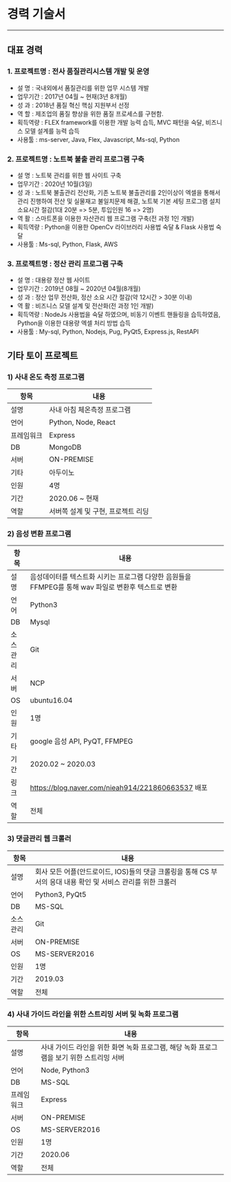 경력 기술서
============

---
## 대표 경력

### 1. 프로젝트명 : 전사 품질관리시스템 개발 및 운영
- 설 명 : 국내외에서 품질관리를 위한 업무 시스템 개발
- 업무기간 : 2017년 04월 ~ 현재(3년 8개월)
- 성 과 : 2018년 품질 혁신 핵심 지원부서 선정 
- 역 할 : 제조업의 품질 향상을 위한 품질 프로세스를 구현함.
- 획득역량 : FLEX framework를 이용한 개발 능력 습득, MVC 패턴을 숙달, 비즈니스 모델 설계를 능력 습득 
- 사용툴 : ms-server, Java, Flex, Javascript, Ms-sql, Python

### 2. 프로젝트명 : 노트북 불출 관리 프로그램 구축
- 설 명 : 노트북 관리를 위한 웹 사이트 구축
- 업무기간 : 2020년 10월(3일)
- 성 과 : 노트북 불출관리 전산화, 기존 노트북 불출관리를 2인이상이 엑셀을 통해서 관리 진행하여 전산 및 실물재고 불일치문제 해결, 노트북 기본 세팅 프로그램 설치 소요시간 절감(1대 20분 => 5분, 투입인원 16 => 2명)  
- 역 활 : 스마트폰을 이용한 자산관리 웹 프로그램 구축(전 과정 1인 개발) 
- 획득역량 : Python을 이용한 OpenCv 라이브러리 사용법 숙달 & Flask 사용법 숙달 
- 사용툴 : Ms-sql, Python, Flask, AWS

### 3. 프로젝트명 : 정산 관리 프로그램 구축
- 설 명 : 대용량 정산 웹 사이트 
- 업무기간 : 2019년 08월 ~ 2020년 04월(8개월)
- 성 과 : 정산 업무 전산화, 정산 소요 시간 절감(약 12시간 > 30분 이내) 
- 역 활 : 비즈니스 모델 설계 및 전산화(전 과정 1인 개발)
- 획득역량 : NodeJs 사용법을 숙달 하였으며, 비동기 이벤트 핸들링을 습득하였음, Python을 이용한 대용량 엑셀 처리 방법 습득 
- 사용툴 : My-sql, Python, Nodejs, Pug, PyQt5, Express.js, RestAPI


## 기타 토이 프로젝트

### 1) 사내 온도 측정 프로그램

| 항목    | 내용  | 
|-------|-------------------------------------------------------|
| 설명 | 사내 아침 체온측정 프로그램|
| 언어       | Python, Node, React|
| 프레임워크 | Express|
| DB         | MongoDB|
| 서버       | ON-PREMISE|
| 기타       | 아두이노|
| 인원       | 4명|
| 기간     | 2020.06 ~ 현재|
| 역할       | 서버쪽 설계 및 구현, 프로젝트 리딩  |


### 2) 음성 변환 프로그램

| 항목    | 내용  | 
|-------|-------------------------------------------------------|
| 설명 | 음성데이터를 텍스트화 시키는 프로그램 다양한 음원들을 FFMPEG를 통해 wav 파일로 변환후 텍스트로 변환|
| 언어 | Python3|
| DB   | Mysql|
| 소스관리 | Git|
| 서버     | NCP |
| OS       | ubuntu16.04|
| 인원     | 1명|
| 기타 | google 음성 API, PyQT, FFMPEG|
| 기간     | 2020.02 ~ 2020.03|
| 링크 | https://blog.naver.com/nieah914/221860663537 배포|
| 역할 | 전체 |


### 3) 댓글관리 웹 크롤러

| 항목    | 내용  | 
|-------|-------------------------------------------------------|
| 설명 | 회사 모든 어플(안드로이드, IOS)들의 댓글 크롤링을 통해 CS 부서의 응대 내용 확인 및 서비스 관리를 위한 크롤러|
| 언어 | Python3, PyQt5|
| DB   | MS-SQL|
| 소스관리 | Git|
| 서버     | ON-PREMISE |
| OS       | MS-SERVER2016|
| 인원     | 1명|
| 기간     | 2019.03|
| 역할 | 전체|


### 4) 사내 가이드 라인을 위한 스트리밍 서버 및 녹화 프로그램

| 항목    | 내용  | 
|-------|-------------------------------------------------------|
| 설명 | 사내 가이드 라인을 위한 화면 녹화 프로그램, 해당 녹화 프로그램을 보기 위한 스트리밍 서버|
| 언어       | Node, Python3|
| DB         | MS-SQL|
| 프레임워크 | Express|
| 서버       | ON-PREMISE|
| OS         | MS-SERVER2016|
| 인원       | 1명|
| 기간     | 2020.06|
| 역할 | 전체 |




